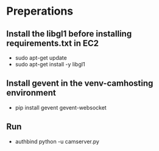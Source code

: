 # Preperations

## Install the libgl1 before installing requirements.txt in EC2
- sudo apt-get update
- sudo apt-get install -y libgl1

## Install gevent in the venv-camhosting environment
- pip install gevent gevent-websocket

## Run
- authbind python -u camserver.py
